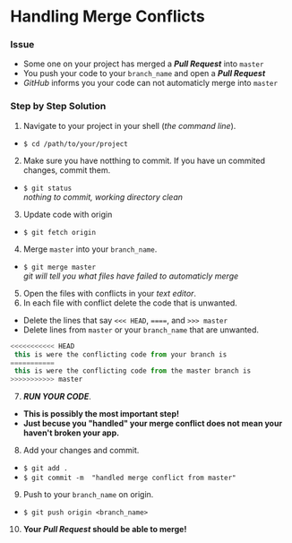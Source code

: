 # Handling Merge Conflicts
### Issue
* Some one on your project has merged a **_Pull Request_** into `master`
* You push your code to your `branch_name` and open a **_Pull Request_**
* _GitHub_ informs you your code can not automaticly merge into `master`

### Step by Step Solution
1. Navigate to your project in your shell (*the command line*).
  * `$ cd /path/to/your/project`
2. Make sure you have notthing to commit. If you have un commited changes, commit them.
 * `$ git status`  
  _nothing to commit, working directory clean_
3. Update code with origin
 * `$ git fetch origin`  
4. Merge `master` into your `branch_name`.
  * `$ git merge master`  
   *git will tell you what files have failed to automaticly merge* 
5. Open the files with conflicts in your _text editor_.
6. In each file with conflict delete the code that is unwanted.
  * Delete the lines that say `<<< HEAD`, `====`, and `>>> master`
  * Delete lines from `master` or your `branch_name` that are unwanted.
  ```javascript
 <<<<<<<<<<< HEAD 
   this is were the conflicting code from your branch is
 ===========
   this is were the conflicting code from the master branch is
 >>>>>>>>>>> master 
``` 
7. **_RUN YOUR CODE_**.
 * **This is possibly the most important step!**
 * **Just becuse you "handled" your merge conflict does not mean your haven't broken your app.**
8. Add your changes and commit.
  * `$ git add .`
  * `$ git commit -m  "handled merge conflict from master"`
9. Push to your `branch_name` on origin.
  * `$ git push origin <branch_name>`
10. **Your _Pull Request_ should be able to merge!**
 
